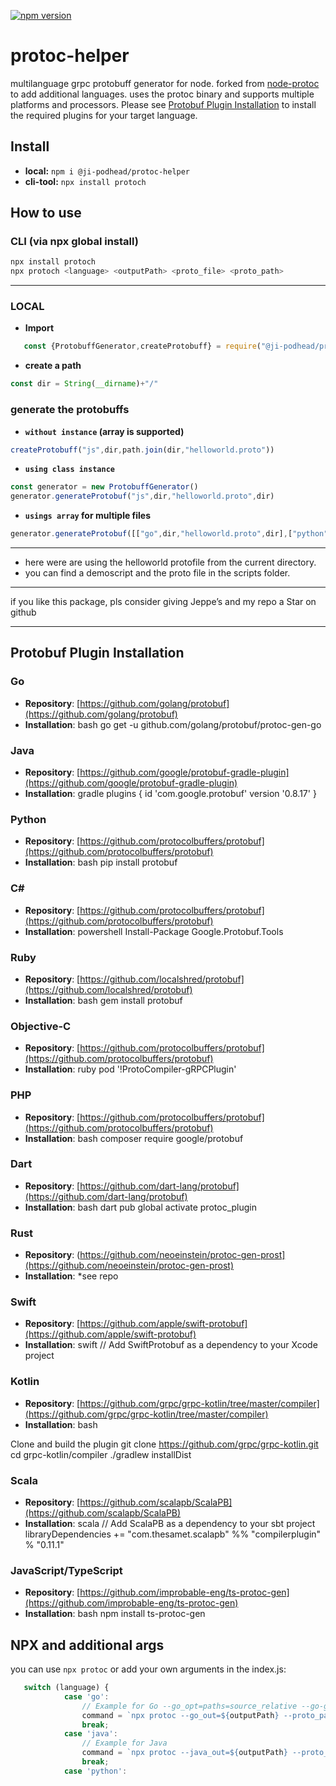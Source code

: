[![npm version](https://badge.fury.io/js/@ji-podhead%2Fprotoc-helper.svg)](https://badge.fury.io/js/@ji-podhead%2Fprotoc-helper)
# protoc-helper
multilanguage  grpc protobuff generator for node. forked from [node-protoc](https://github.com/YePpHa/node-protoc) to add additional languages.
uses the protoc binary and supports multiple platforms and processors. Please see [Protobuf Plugin Installation](https://github.com/ji-podhead/protoc-helper/edit/master/README.md#protobuf-plugin-installation) to install the required plugins for your target language.

## Install
- **local:**    `npm i @ji-podhead/protoc-helper`
- **cli-tool:** `npx install protoch`
## How to use
### CLI (via npx global install)
```JavaScript
npx install protoch
npx protoch <language> <outputPath> <proto_file> <proto_path>
```
---

### LOCAL
- **Import**
```JavaScript
   const {ProtobuffGenerator,createProtobuff} = require("@ji-podhead/protoc-helper")
 ```

- **create a path**
```JavaScript
const dir = String(__dirname)+"/"
```
### generate the protobuffs

- **`without instance` (array is supported)**
   
```JavaScript
createProtobuff("js",dir,path.join(dir,"helloworld.proto"))
```

- **`using class instance`**

```JavaScript
const generator = new ProtobuffGenerator()
generator.generateProtobuf("js",dir,"helloworld.proto",dir)
```
- **`usings array` for multiple files**

```JavaScript
generator.generateProtobuf([["go",dir,"helloworld.proto",dir],["python",dir,"helloworld.proto",dir]])
```
---
- here were are using the helloworld protofile from the current directory.
- you can find  a demoscript and the proto file in the scripts folder.
---
if you like this package, pls consider giving Jeppe’s and my repo a Star on github

---
## Protobuf Plugin Installation

### Go
- **Repository**: [https://github.com/golang/protobuf](https://github.com/golang/protobuf)
- **Installation**:
bash go get -u github.com/golang/protobuf/protoc-gen-go


### Java
- **Repository**: [https://github.com/google/protobuf-gradle-plugin](https://github.com/google/protobuf-gradle-plugin)
- **Installation**:
gradle plugins { id 'com.google.protobuf' version '0.8.17' }


### Python
- **Repository**: [https://github.com/protocolbuffers/protobuf](https://github.com/protocolbuffers/protobuf)
- **Installation**:
bash pip install protobuf


### C#
- **Repository**: [https://github.com/protocolbuffers/protobuf](https://github.com/protocolbuffers/protobuf)
- **Installation**:
powershell Install-Package Google.Protobuf.Tools


### Ruby
- **Repository**: [https://github.com/localshred/protobuf](https://github.com/localshred/protobuf)
- **Installation**:
bash gem install protobuf


### Objective-C
- **Repository**: [https://github.com/protocolbuffers/protobuf](https://github.com/protocolbuffers/protobuf)
- **Installation**:
ruby pod '!ProtoCompiler-gRPCPlugin'


### PHP
- **Repository**: [https://github.com/protocolbuffers/protobuf](https://github.com/protocolbuffers/protobuf)
- **Installation**:
bash composer require google/protobuf


### Dart
- **Repository**: [https://github.com/dart-lang/protobuf](https://github.com/dart-lang/protobuf)
- **Installation**:
bash dart pub global activate protoc_plugin


### Rust
- **Repository**: (https://github.com/neoeinstein/protoc-gen-prost](https://github.com/neoeinstein/protoc-gen-prost)
- **Installation**:
*see repo


### Swift
- **Repository**: [https://github.com/apple/swift-protobuf](https://github.com/apple/swift-protobuf)
- **Installation**:
swift // Add SwiftProtobuf as a dependency to your Xcode project


### Kotlin
- **Repository**: [https://github.com/grpc/grpc-kotlin/tree/master/compiler](https://github.com/grpc/grpc-kotlin/tree/master/compiler)
- **Installation**:
bash

Clone and build the plugin
git clone https://github.com/grpc/grpc-kotlin.git cd grpc-kotlin/compiler ./gradlew installDist


### Scala
- **Repository**: [https://github.com/scalapb/ScalaPB](https://github.com/scalapb/ScalaPB)
- **Installation**:
scala // Add ScalaPB as a dependency to your sbt project libraryDependencies += "com.thesamet.scalapb" %% "compilerplugin" % "0.11.1"


### JavaScript/TypeScript
- **Repository**: [https://github.com/improbable-eng/ts-protoc-gen](https://github.com/improbable-eng/ts-protoc-gen)
- **Installation**:
bash npm install ts-protoc-gen

## NPX and additional args

you can use `npx protoc` or add your own arguments in the index.js:
```JavaScript
   switch (language) {
            case 'go':
                // Example for Go --go_opt=paths=source_relative --go-grpc_out=. --go-grpc_opt=paths=source_relative
                command = `npx protoc --go_out=${outputPath} --proto_path=${proto_path} ${proto_file}`;
                break;
            case 'java':
                // Example for Java
                command = `npx protoc --java_out=${outputPath} --proto_path=${proto_path} ${proto_file}`;
                break;
            case 'python':
```
